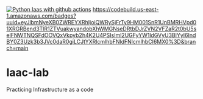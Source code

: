 [![Python Iaas with github actions](https://github.com/marvelous-benji/Iaac-lab/actions/workflows/testing-ci.yml/badge.svg)](https://github.com/marvelous-benji/Iaac-lab/actions/workflows/testing-ci.yml)
https://codebuild.us-east-1.amazonaws.com/badges?uuid=eyJlbmNyeXB0ZWREYXRhIjoiQWRySjFrTy9HM001SnR1UnBMRHVpd01XRGRBend3TlR1ZTVuakwyandobXhWMGNseDRtbDJrZVN2VFZaR2t0bU5selFNWTNQSFdOOVQxVkpyb2h4K2U4PSIsIml2UGFyYW1ldGVyU3BlYyI6IndBY0Z3Uzk3b3JVc0daR0giLCJtYXRlcmlhbFNldFNlcmlhbCI6MX0%3D&branch=main

# Iaac-lab
Practicing Infrastructure as a code
